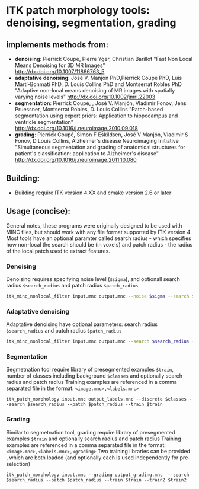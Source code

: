 # ITK patch morphology tools: denoising, segmentation, grading

## implements methods from:
  * __denoising__: Pierrick Coupé, Pierre Yger, Christian Barillot 
                     "Fast Non Local Means Denoising for 3D MR Images" 
                     http://dx.doi.org/10.1007/11866763_5
  * __adaptative denoising__: José V. Manjón PhD,Pierrick Coupé PhD, Luis Martí-Bonmatí PhD, D. Louis Collins PhD and Montserrat Robles PhD 
                     "Adaptive non-local means denoising of MR images with spatially varying noise levels" 
                     http://dx.doi.org/10.1002/jmri.22003
  * __segmentation__: Pierrick Coupé, , José V. Manjón, Vladimir Fonov, Jens Pruessner, Montserrat Robles, D. Louis Collins 
                     "Patch-based segmentation using expert priors: Application to hippocampus and ventricle segmentation" 
                     http://dx.doi.org/10.1016/j.neuroimage.2010.09.018
  * __grading__: Pierrick Coupé, Simon F Eskildsen, José V Manjón, Vladimir S Fonov, D Louis Collins, Alzheimer's disease Neuroimaging Initiative 
                     "Simultaneous segmentation and grading of anatomical structures for patient's classification: application to Alzheimer's disease" 
                     http://dx.doi.org/10.1016/j.neuroimage.2011.10.080

## Building:
* Building require ITK version 4.XX and cmake version 2.6 or later

## Usage (concise):
General notes, these programs were originally designed to be used with MINC files, but should work with any file format supported by ITK version 4
Most tools have an optional paramter called search radius - which specifies how non-local the search should be (in voxels)
and patch radius - the radius of the local patch used to extract features.

### Denoising
Denoising requires specifying noise level (```$sigma```), and optionall search radius ```$search_radius``` and patch radius ```$patch_radius``` 
```sh
itk_minc_nonlocal_filter input.mnc output.mnc --noise $sigma --search $search_radius --patch $patch_radius
```

### Adaptative denoising
Adaptative denoising  have optional parameters: search radius ```$search_radius``` and patch radius ```$patch_radius``` 
```sh
itk_minc_nonlocal_filter input.mnc output.mnc --search $search_radius --patch $patch_radius --anlm
```

### Segmentation
Segmetnation tool require library of presegmented examples ```$train```, number of classes including background ```$classes``` and optionally search radius and patch radius
Training examples are referenced in a comma separated file in the format: ```<image.mnc>,<labels.mnc>```

```
itk_patch_morphology input.mnc output_labels.mnc --discrete $classes --search $search_radius --patch $patch_radius --train $train
```

### Grading
Similar to segmetnation tool, grading require library of presegmented examples ```$train``` and optionally search radius and patch radius
Training examples are referenced in a comma separated file in the format: ```<image.mnc>,<labels.mnc>,<grading>```
Two training libraries can be provided , which are both loaded (and optionally each is used independently for pre-selection)
```
itk_patch_morphology input.mnc --grading output_grading.mnc  --search $search_radius --patch $patch_radius --train $train --train2 $train2

```
